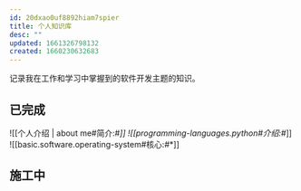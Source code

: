 ```yaml
---
id: 20dxao0uf8892hiam7spier
title: 个人知识库
desc: ""
updated: 1661326798132
created: 1660230632683
---
```


记录我在工作和学习中掌握到的软件开发主题的知识。

## 已完成

![[个人介绍 | about me#简介:#*]]
![[programming-languages.python#介绍:#*]]
![[basic.software.operating-system#核心:#*]]

## 施工中
